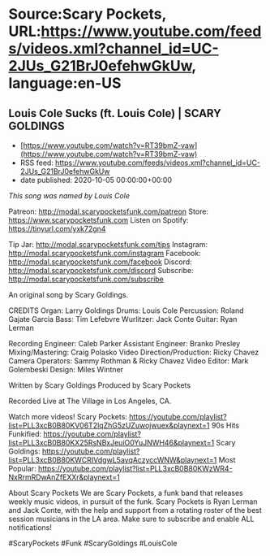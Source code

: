 # Source:Scary Pockets, URL:https://www.youtube.com/feeds/videos.xml?channel_id=UC-2JUs_G21BrJ0efehwGkUw, language:en-US

## Louis Cole Sucks (ft. Louis Cole) | SCARY GOLDINGS
 - [https://www.youtube.com/watch?v=RT39bmZ-vaw](https://www.youtube.com/watch?v=RT39bmZ-vaw)
 - RSS feed: https://www.youtube.com/feeds/videos.xml?channel_id=UC-2JUs_G21BrJ0efehwGkUw
 - date published: 2020-10-05 00:00:00+00:00

*This song was named by Louis Cole*

Patreon: http://modal.scarypocketsfunk.com/patreon
Store: https://www.scarypocketsfunk.com
Listen on Spotify: https://tinyurl.com/yxk72gn4

Tip Jar: http://modal.scarypocketsfunk.com/tips
Instagram: http://modal.scarypocketsfunk.com/instagram
Facebook: http://modal.scarypocketsfunk.com/facebook
Discord: http://modal.scarypocketsfunk.com/discord
Subscribe: http://modal.scarypocketsfunk.com/subscribe

An original song by Scary Goldings.

CREDITS
Organ: Larry Goldings
Drums: Louis Cole
Percussion: Roland Gajate Garcia
Bass: Tim Lefebvre
Wurlitzer: Jack Conte
Guitar: Ryan Lerman

Recording Engineer: Caleb Parker
Assistant Engineer: Branko Presley
Mixing/Mastering: Craig Polasko
Video Direction/Production: Ricky Chavez
Camera Operators: Sammy Rothman & Ricky Chavez 
Video Editor: Mark Golembeski
Design: Miles Wintner

Written by Scary Goldings
Produced by Scary Pockets

Recorded Live at The Village in Los Angeles, CA.

Watch more videos! 
Scary Pockets: https://youtube.com/playlist?list=PLL3xcB0B80KV06T2lqZhG5zUZuwojwuex&playnext=1 
90s Hits Funkified: https://youtube.com/playlist?list=PLL3xcB0B80KX25RsNBxJeuiO0YuJNWH46&playnext=1 
Scary Goldings: https://youtube.com/playlist?list=PLL3xcB0B80KWCRIVdgwL5ayqAczyccWNW&playnext=1 
Most Popular: https://youtube.com/playlist?list=PLL3xcB0B80KWzWR4-NxRrmRDwAnZfEXXr&playnext=1 

About Scary Pockets 
We are Scary Pockets, a funk band that releases weekly music videos, in pursuit of the funk. Scary Pockets is Ryan Lerman and Jack Conte, with the help and support from a rotating roster of the best session musicians in the LA area. Make sure to subscribe and enable ALL notifications! 

#ScaryPockets #Funk #ScaryGoldings #LouisCole

